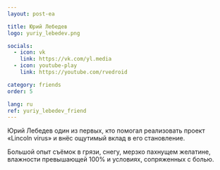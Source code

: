 ```yaml
---
layout: post-ea

title: Юрий Лебедев
logo: yuriy_lebedev.png

socials:
  - icon: vk
    link: https://vk.com/yl.media
  - icon: youtube-play
    link: https://youtube.com/rvedroid

category: friends
order: 5

lang: ru
ref: yuriy_lebedev_friend
---
```


Юрий Лебедев один из первых, кто помогал реализовать проект «Lincoln virus» и внёс ощутимый вклад в его становление.

Большой опыт съёмок в грязи, снегу, мерзко пахнущем желатине, влажности превышающей 100% и условиях, сопряженных с болью.
